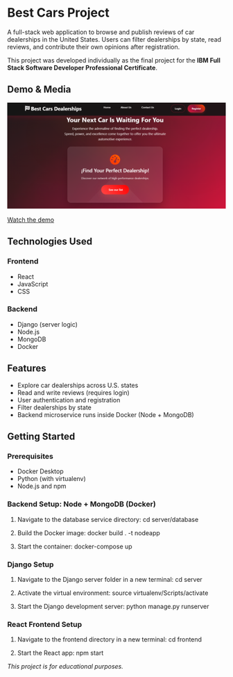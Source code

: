 # Best Cars Project


A full-stack web application to browse and publish reviews of car dealerships in the United States. Users can filter dealerships by state, read reviews, and contribute their own opinions after registration.

This project was developed individually as the final project for the **IBM Full Stack Software Developer Professional Certificate**.

## Demo & Media

![Homepage Screenshot](server/frontend/public/best-cars.png)

[Watch the demo](https://drive.google.com/file/d/1r2Lr75awTAcWWvmADS-sZLUyjjPhluy2/view?usp=sharing)

## Technologies Used

### Frontend
- React  
- JavaScript  
- CSS

### Backend
- Django (server logic)  
- Node.js 
- MongoDB
- Docker  


## Features

- Explore car dealerships across U.S. states
- Read and write reviews (requires login)
- User authentication and registration
- Filter dealerships by state
- Backend microservice runs inside Docker (Node + MongoDB)


## Getting Started

### Prerequisites

- Docker Desktop  
- Python (with virtualenv)  
- Node.js and npm  

### Backend Setup: Node + MongoDB (Docker)

1. Navigate to the database service directory:
cd server/database

2. Build the Docker image:
docker build . -t nodeapp

3. Start the container:
docker-compose up

### Django Setup

1. Navigate to the Django server folder in a new terminal:
cd server

2. Activate the virtual environment:
source virtualenv/Scripts/activate

3. Start the Django development server:
python manage.py runserver

### React Frontend Setup

1. Navigate to the frontend directory in a new terminal:
cd frontend

2. Start the React app:
npm start



*This project is for educational purposes.*
